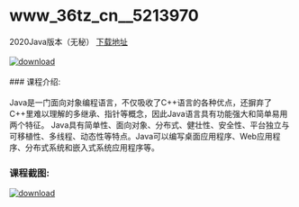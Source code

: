 # www_36tz_cn__5213970
2020Java版本（无秘）
[下载地址](http://www.36tz.cn/article/5213970 "下载地址")
<br/></br>[![download](http://36tz.cn/muke_img/2020_06_1-89-300x214.png "下载地址")](http://www.36tz.cn/article/5213970 "下载地址")
<br/></br>### 课程介绍:<br/></br>Java是一门面向对象编程语言，不仅吸收了C++语言的各种优点，还摒弃了C++里难以理解的多继承、指针等概念，因此Java语言具有功能强大和简单易用两个特征。
Java具有简单性、面向对象、分布式、健壮性、安全性、平台独立与可移植性、多线程、动态性等特点。Java可以编写桌面应用程序、Web应用程序、分布式系统和嵌入式系统应用程序等。

### 课程截图:
[![download](http://36tz.cn/muke_img/2020_06_2-96.png "下载地址")](http://www.36tz.cn/article/5213970 "下载地址")
